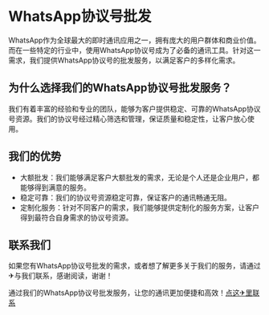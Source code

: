 # WhatsApp协议号批发

WhatsApp作为全球最大的即时通讯应用之一，拥有庞大的用户群体和商业价值。而在一些特定的行业中，使用WhatsApp协议号成为了必备的通讯工具。针对这一需求，我们提供WhatsApp协议号的批发服务，以满足客户的多样化需求。

## 为什么选择我们的WhatsApp协议号批发服务？

我们有着丰富的经验和专业的团队，能够为客户提供稳定、可靠的WhatsApp协议号资源。我们的协议号经过精心筛选和管理，保证质量和稳定性，让客户放心使用。

## 我们的优势

- 大额批发：我们能够满足客户大额批发的需求，无论是个人还是企业用户，都能够得到满意的服务。
- 稳定可靠：我们的协议号资源稳定可靠，保证客户的通讯畅通无阻。
- 定制化服务：针对不同客户的需求，我们能够提供定制化的服务方案，让客户得到最符合自身需求的协议号资源。

## 联系我们

如果您有WhatsApp协议号批发的需求，或者想了解更多关于我们的服务，请通过✈与我们联系，感谢阅读，谢谢！

通过我们的WhatsApp协议号批发服务，让您的通讯更加便捷和高效！[点这✈里联系](https://ads.k02.cc)